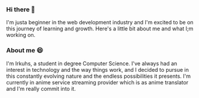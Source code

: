 ### Hi there 👋

I'm justa beginner in the web development industry and I'm excited to be on this journey of learning and growth. Here's a little bit about me and what I;m working on.

### About me 😄

I'm Irkuhs, a student in degree Computer Science. I've always had an interest in technology and the way things work, and I decided to pursue in this constantly evolving nature and the endless possibilities it presents. I'm currently in anime service streaming provider which is as anime translator and I'm really commit into it.

<!--
**irkuhs/irkuhs** is a ✨ _special_ ✨ repository because its `README.md` (this file) appears on your GitHub profile.

Here are some ideas to get you started:

- 🔭 I’m currently working on ...
- 🌱 I’m currently learning ...
- 👯 I’m looking to collaborate on ...
- 🤔 I’m looking for help with ...
- 💬 Ask me about ...
- 📫 How to reach me: ...
- 😄 Pronouns: ...
- ⚡ Fun fact: ...
-->
